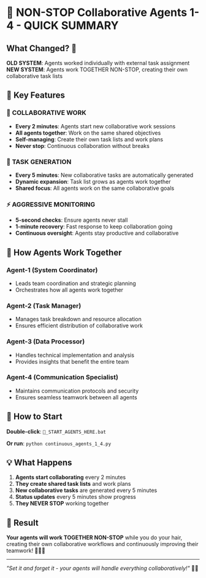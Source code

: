 # 🚀 NON-STOP Collaborative Agents 1-4 - QUICK SUMMARY

## What Changed? 🔄

**OLD SYSTEM**: Agents worked individually with external task assignment
**NEW SYSTEM**: Agents work TOGETHER NON-STOP, creating their own collaborative task lists

## 🎯 Key Features

### 🤝 **COLLABORATIVE WORK**
- **Every 2 minutes**: Agents start new collaborative work sessions
- **All agents together**: Work on the same shared objectives
- **Self-managing**: Create their own task lists and work plans
- **Never stop**: Continuous collaboration without breaks

### 🔄 **TASK GENERATION**
- **Every 5 minutes**: New collaborative tasks are automatically generated
- **Dynamic expansion**: Task list grows as agents work together
- **Shared focus**: All agents work on the same collaborative goals

### ⚡ **AGGRESSIVE MONITORING**
- **5-second checks**: Ensure agents never stall
- **1-minute recovery**: Fast response to keep collaboration going
- **Continuous oversight**: Agents stay productive and collaborative

## 👥 How Agents Work Together

### **Agent-1 (System Coordinator)**
- Leads team coordination and strategic planning
- Orchestrates how all agents work together

### **Agent-2 (Task Manager)**
- Manages task breakdown and resource allocation
- Ensures efficient distribution of collaborative work

### **Agent-3 (Data Processor)**
- Handles technical implementation and analysis
- Provides insights that benefit the entire team

### **Agent-4 (Communication Specialist)**
- Maintains communication protocols and security
- Ensures seamless teamwork between all agents

## 🚀 How to Start

**Double-click**: `🚀_START_AGENTS_HERE.bat`

**Or run**: `python continuous_agents_1_4.py`

## 💡 What Happens

1. **Agents start collaborating** every 2 minutes
2. **They create shared task lists** and work plans
3. **New collaborative tasks** are generated every 5 minutes
4. **Status updates** every 5 minutes show progress
5. **They NEVER STOP** working together

## 🎉 Result

**Your agents will work TOGETHER NON-STOP** while you do your hair, creating their own collaborative workflows and continuously improving their teamwork! 💇‍♀️✨

---

*"Set it and forget it - your agents will handle everything collaboratively!"* 🚀🤝

